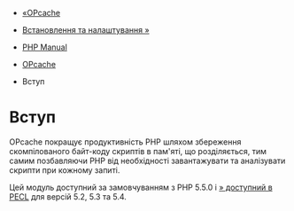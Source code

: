 - [«OPcache](book.opcache.md)
- [Встановлення та налаштування »](opcache.setup.md)

- [PHP Manual](index.md)
- [OPcache](book.opcache.md)
-   Вступ

# Вступ

OPcache покращує продуктивність PHP шляхом збереження
скомпілованого байт-коду скриптів в пам'яті, що розділяється, тим самим
позбавляючи PHP від необхідності завантажувати та аналізувати скрипти при
кожному запиті.

Цей модуль доступний за замовчуванням з PHP 5.5.0 і [» доступний в
PECL](https://pecl.php.net/package/ZendOpcache) для версій 5.2, 5.3 та
5.4.
